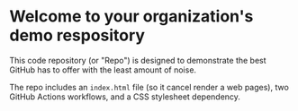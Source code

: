 # Welcome to your organization's demo respository
This code repository (or "Repo") is designed to demonstrate the best GitHub has to offer with the least amount of noise.

The repo includes an `index.html` file (so it cancel render a web pages), two GitHub Actions workflows, and a CSS stylesheet dependency.
